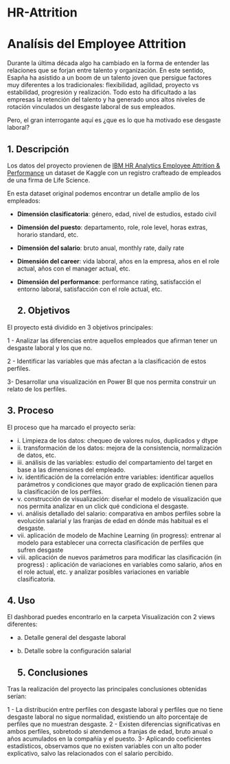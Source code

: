 # HR-Attrition

# Analísis del Employee Attrition


Durante la última década algo ha cambiado en la forma de entender las relaciones que se forjan entre talento y organización. En este sentido, Esapña ha asistido a un boom de un talento joven que persigue factores muy diferentes a los tradicionales: flexibilidad, agilidad, proyecto vs estabilidad, progresión y realización. Todo esto ha dificultado a las empresas la retención del talento y ha generado unos altos niveles de rotación vinculados un desgaste laboral de sus empleados.

Pero, el gran interrogante aquí es ¿que es lo que ha motivado ese desgaste laboral? 

## 1. Descripción

Los datos del proyecto provienen de [IBM HR Analytics Employee Attrition & Performance](https://www.kaggle.com/code/mragpavank/ibm-hr-analytics-employee-attrition-performance) un dataset de Kaggle con un registro crafteado de empleados de una firma de Life Science.

En esta dataset original podemos encontrar un detalle amplio de los empleados:

* **Dimensión clasificatoria**: género, edad, nivel de estudios, estado civil
* **Dimensión del puesto**: departamento, role, role level, horas extras, horario standard, etc.
* **Dimensión del salario**: bruto anual, monthly rate, daily rate
* **Dimensión del career**: vida laboral, años en la empresa, años en el role actual, años con el manager actual, etc.
* **Dimensión del performance**: performance rating, satisfacción el entorno laboral, satisfacción con el role actual, etc.

  ## 2. Objetivos

El proyecto está dividido en 3 objetivos principales:

1 - Analizar las diferencias entre aquellos empleados que afirman tener un desgaste laboral y los que no.

2 - Identificar las variables que más afectan a la clasificación de estos perfiles.

3- Desarrollar una visualización en Power BI que nos permita construir un relato de los perfiles.

## 3. Proceso

El proceso que ha marcado el proyecto sería:

* i. Limpieza de los datos: chequeo de valores nulos, duplicados y dtype
* ii. transformación de los datos: mejora de la consistencia, normalización de datos, etc.
* iii. análisis de las variables: estudio del compartamiento del target en base a las dimensiones del empleado.
* iv. identificación de la correlación entre variables: identificar aquellos parámetros y condiciones que mayor grado de explicación tienen para la clasificación de los perfiles.
* v. construcción de visualización: diseñar el modelo de visualización que nos permita analizar en un click qué condiciona el desgaste.
* vi. análisis detallado del salario: comparativa en ambos perfiles sobre la evolución salarial y las franjas de edad en dónde más habitual es el desgaste.
* vii. aplicación de modelo de Machine Learning (in progress): entrenar al modelo para establecer una correcta clasificación de perfiles que sufren desgaste
* viii. aplicación de nuevos parámetros para modificar las clasificación (in progress) : aplicación de variaciones en variables como salario, años en el role actual, etc. y analizar posibles variaciones en variable clasificatoria.

## 4. Uso

El dashborad puedes encontrarlo en la carpeta Visualización con 2 views diferentes:
* a. Detalle general del desgaste laboral
* b. Detalle sobre la configuración salarial

  ## 5. Conclusiones

Tras la realización del proyecto las principales conclusiones obtenidas serían:

1 - La distribución entre perfiles con desgaste laboral y perfiles que no tiene desgaste laboral no sigue normalidad, existiendo un alto porcentaje de perfiles que no muestran desgaste.
2 - Existen diferencias significativas en ambos perfiles, sobretodo si atendemos a franjas de edad, bruto anual o años acumulados en la compañía y el puesto.
3- Aplicando coeficientes estadísticos, observamos que no existen variables con un alto poder explicativo, salvo las relacionados con el salario percibido.

